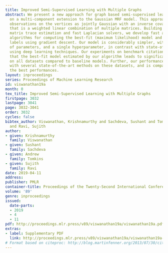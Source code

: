 ```yaml
---
title: Improved Semi-Supervised Learning with Multiple Graphs
abstract: We present a new approach for graph based semi-supervised learning based
  on a multi-component extension to the Gaussian MRF model. This approach models the
  observations on the vertices as jointly Gaussian with an inverse covariance matrix
  that is a weighted linear combination of multiple matrices. Building on randomized
  matrix trace estimation and fast Laplacian solvers, we develop fast and efficient
  algorithms for computing the best-fit (maximum likelihood) model and the predicted
  labels using gradient descent. Our model is considerably simpler, with just tens
  of parameters, and a single hyperparameter, in contrast with state-of-the-art approaches
  using deep learning techniques. Our experiments on benchmark citation networks show
  that the best-fit model estimated by our algorithm leads to significant improvements
  on all datasets compared to baseline models. Further, our performance compares favorably
  with several state-of-the-art methods on these datasets, and is comparable with
  the best performances.
layout: inproceedings
series: Proceedings of Machine Learning Research
id: viswanathan19a
month: 0
tex_title: Improved Semi-Supervised Learning with Multiple Graphs
firstpage: 3032
lastpage: 3041
page: 3032-3041
order: 3032
cycles: false
bibtex_author: Viswanathan, Krishnamurthy and Sachdeva, Sushant and Tomkins, Andrew
  and Ravi, Sujith
author:
- given: Krishnamurthy
  family: Viswanathan
- given: Sushant
  family: Sachdeva
- given: Andrew
  family: Tomkins
- given: Sujith
  family: Ravi
date: 2019-04-11
address: 
publisher: PMLR
container-title: Proceedings of the Twenty-Second International Conference on Artificial Intelligence and Statistics
volume: '89'
genre: inproceedings
issued:
  date-parts:
  - 2019
  - 4
  - 11
pdf: http://proceedings.mlr.press/v89/viswanathan19a/viswanathan19a.pdf
extras:
- label: Supplementary PDF
  link: http://proceedings.mlr.press/v89/viswanathan19a/viswanathan19a-supp.pdf
# Format based on citeproc: http://blog.martinfenner.org/2013/07/30/citeproc-yaml-for-bibliographies/
---
```

